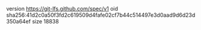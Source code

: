 version https://git-lfs.github.com/spec/v1
oid sha256:41d2c0a50f3fd2c619509d4fafe02cf7b44c514497e3d0aad9d6d23d350a64ef
size 18838
